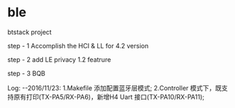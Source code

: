 # ble
btstack project 

step - 1 
  Accomplish the HCI & LL for 4.2 version

step - 2 
    add LE privacy 1.2 featrure

step - 3 
    BQB

Log:
    --2016/11/23: 
    1.Makefile 添加配置蓝牙层模式;
    2.Controller 模式下，既支持原有打印(TX-PA5/RX-PA6)，新增H4 Uart 接口(TX-PA10/RX-PA11);
